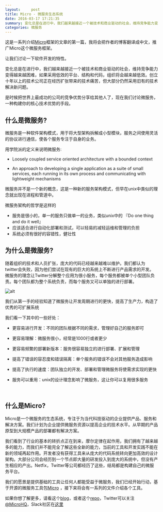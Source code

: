 ```yaml
---
layout:     post
title: Micro - 微服务生态系统
date: 2016-03-17 17:21:35
summary: 变化总是在进行中，我们越来越接近一个被技术和商业驱动的社会，维持竞争能力变得越来越困难，如果采用低效的平台、结构和代码，组织将会越来越低效。创立十年以上的技术公司正在经历扩张带来的技术痛苦，但大部分仍然采用旧有的技术解决新问题。是时候把世界上最成功的公司的竞争优势分享给其他人了，现在我们讨论微服务，一种构建你的核心技术优势的手段
categories: 微服务
---
```


这是一系列介绍[Micro](http://github.com/micro)框架的文章的第一篇，我将会把作者的博客翻译成中文，推广Micro这个微服务框架。



让我们讨论一下软件开发的特性。



变化总是在进行中，我们越来越接近一个被技术和商业驱动的社会，维持竞争能力变得越来越困难，如果采用低效的平台、结构和代码，组织将会越来越低效。创立十年以上的技术公司正在经历扩张带来的技术痛苦，但大部分仍然采用旧有的技术解决新问题。

是时候把世界上最成功的公司的竞争优势分享给其他人了，现在我们讨论微服务，一种构建你的核心技术优势的手段。



## 什么是微服务?

微服务是一种软件架构模式，用于将大型架构拆解成小型模块，服务之间使用灵活的协议进行通信，使各个服务专注于自身的业务。



用学院派的定义来说明微服务:

- Loosely coupled service oriented architecture with a bounded context

- An approach to developing a single application as a suite of small services, each running in its own process and communicating with lightweight mechanisms


微服务并不是一个新的概念，这是一种新的服务架构模式，但早在unix中类似的理念就出现在进程和管道中。



微服务架构的哲学是这样的

- 服务是很小的，单一的服务只做单一的业务，类似unix中的 『Do one thing and do it well』
- 应该适合进行自动化部署和测试，可以轻易的减轻运维和管理的负担
- 系统必须有很好的容错性，健壮性



## 为什么是微服务?

随着组织的技术和人员扩张，庞大的代码已经越来越难以维护。我们都认为twitter会失败，因为他们尝试在现有的巨大的系统上不断进行产品需求的开发。微服务的理念让Twitter分解整个应用为很小服务，每个服务都被单个小型团队负责。每个团队都为整个系统负责，而每个服务又可以单独的进行部署。

[](https://blog.micro.mu/assets/images/micro-service-architecture.png)

![alt](https://blog.micro.mu/assets/images/micro-service-architecture.png)

我们从第一手的经验知道了微服务让开发周期进行的更快，提高了生产力，构造了优秀的可扩展系统

我们看一下其中的一些好处：

- 更容易进行开发：不同的团队根据不同的需求，管理好自己的服务即可
- 更容易理解：微服务很小，经常是1000行或者更少
- 更容易频繁的部署新版本：服务很容易独立的进行部署、扩展和管理
- 提高了错误的容忍度和错误隔离：单个服务的错误不会对其他服务造成影响
- 提高了执行的速度：团队独立的开发、部署和管理微服务将使需求实现的更快
- 服务可以重用：unix的设计理念影响了微服务，这让你可以复用很多服务

  ​



## 什么是Micro?

Micro是一个微服务的生态系统，专注于为当代科技驱动的企业提供产品、服务和解决方案。我们计划为企业提供微服务资源以提高企业的技术水平。从早期的产品原型到大规模产品的部署都有解决方案。

我们看到了行业的基本的转折点正在到来，摩尔定律在起作用，我们拥有了越来越多的能力，而我们并不能完全了解这些全新的能力，当前的工具和开发实践不能在新的领域再起作用。开发者没有获得工具来从庞大的代码系统转向更加高效的设计架构。大部分公司会经历到一个节点即大量的研发投入到庞大的系统中，但没有产生相应的产出。Netfix，Twitter等公司都经历了这些，结局都是构建自己的微服务平台。



我们的愿景是提供基础的工具让任何人都能受益于微服务，我们已经开始行动，基于开源的微服务工具包[Micro](http://github.com/micro) ，接下来将会有一系列的文件介绍各个工具。



如果你想了解更多，请看这个[blog](https://blog.micro.mu/)，或者这个[repo](https://github.com/micro/micro)，Twitter可以关注[@MicroHQ](https://twitter.com/microhq)，Slack社区在[这里](http://slack.micro.mu/)
